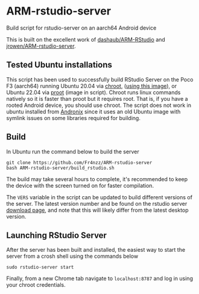 # ARM-rstudio-server
Build script for rstudio-server on an aarch64 Android device

This is built on the excellent work of [dashaub/ARM-RStudio](https://github.com/dashaub/ARM-RStudio) and [jrowen/ARM-rstudio-server](https://github.com/jrowen/ARM-rstudio-server).

## Tested Ubuntu installations
This script has been used to successfully build RStudio Server on the Poco F3 (aarch64) running Ubuntu 20.04 via [chroot](https://github.com/Moe-hacker/termux-container), ([using this image](http://cdimage.ubuntu.com/ubuntu-base/releases/20.04/release/)), or Ubuntu 22.04 via [proot](https://github.com/MFDGaming/ubuntu-in-termux) (image in script). Chroot runs linux commands natively so it is faster than proot but it requires root. That is, if you have a rooted Android device, you should use chroot. The script does not work in ubuntu installed from [Andronix](https://github.com/AndronixApp/AndronixOrigin) since it uses an old Ubuntu image with symlink issues on some libraries required for building.

## Build
In Ubuntu run the command below to build the server
```
git clone https://github.com/Fr4nzz/ARM-rstudio-server
bash ARM-rstudio-server/build_rstudio.sh
```
The build may take several hours to complete, it's recommended to keep the device with the screen turned on for faster compilation.

The `VERS` variable in the script can be updated to build different versions of the server.  The latest version number and be found on the rstudio server [download page](https://www.rstudio.com/products/rstudio/download-server/), and note that this will likely differ from the latest desktop version.

## Launching RStudio Server
After the server has been built and installed, the easiest way to start the server from a crosh shell using the commands below
```
sudo rstudio-server start
```
Finally, from a new Chrome tab navigate to `localhost:8787` and log in using your chroot credentials.
